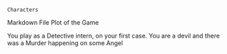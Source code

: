 	Characters
Markdown File
Plot of the Game

You play as a Detective intern, on your first case. You are a devil and there was a Murder happening on some Angel